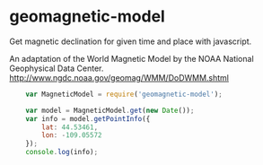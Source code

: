 # geomagnetic-model
Get magnetic declination for given time and place with javascript.

An adaptation of the World Magnetic Model by the NOAA National Geophysical Data Center.
http://www.ngdc.noaa.gov/geomag/WMM/DoDWMM.shtml

```js
	var MagneticModel = require('geomagnetic-model');

	var model = MagneticModel.get(new Date());
	var info = model.getPointInfo({
		lat: 44.53461,
		lon: -109.05572
	});
	console.log(info);
```